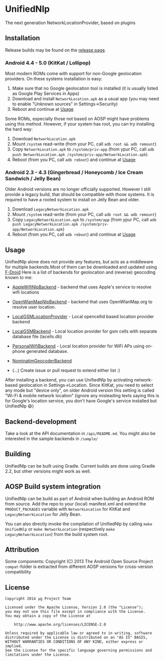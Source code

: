 UnifiedNlp
==========
The next generation NetworkLocationProvider, based on plugins

Installation
------------
Release builds may be found on the [release page](https://github.com/microg/android_packages_apps_UnifiedNlp/releases).

### Android 4.4 - 5.0 (KitKat / Lollipop)
Most modern ROMs come with support for non-Google geolocation providers. On these systems installation is easy:

1. Make sure that no Google geolocation tool is installed (it is usually listed as Google Play Services in Apps)
2. Download and install `NetworkLocation.apk` as a usual app (you may need to enable "Unknown sources" in Settings->Security)
3. Reboot and continue at [Usage](#usage)

Some ROMs, especially those not based on AOSP might have problems using this method. However, if your system has root, you can try installing the hard way:

1. Download `NetworkLocation.apk`
2. Mount `/system` read-write (from your PC, call `adb root && adb remount`)
3. Copy `NetworkLocation.apk` to `/system/priv-app` (from ypur PC, call `adb push NetworkLocation.apk /system/priv-app/NetworkLocation.apk`)
4. Reboot (from you PC, call `adb reboot`) and continue at [Usage](#usage)

### Android 2.3 - 4.3 (Gingerbread / Honeycomb / Ice Cream Sandwich / Jelly Bean)
Older Android versions are no longer officially supported. However I still provide a legacy build, that should be compatible with those systems.
It is required to have a rooted system to install on Jelly Bean and older.

1. Download `LegacyNetworkLocation.apk`
2. Mount `/system` read-write (from your PC, call `adb root && adb remount`)
3. Copy `LegacyNetworkLocation.apk` to `/system/app` (from ypur PC, call `adb push LegacyNetworkLocation.apk /system/priv-app/NetworkLocation.apk`)
4. Reboot (from you PC, call `adb reboot`) and continue at [Usage](#usage)


Usage
-----
UnifiedNlp alone does not provide any features, but acts as a middleware for multiple backends.Most of them can be downloaded and updated using [F-Droid](https://f-droid.org)
Here is a list of backends for geolocation and (reverse) geocoding known to me:

-	[AppleWifiNlpBackend](https://github.com/microg/AppleWifiNlpBackend) - backend that uses Apple's service to resolve wifi locations
-	[OpenWlanMapNlpBackend](https://github.com/microg/OpenWlanMapNlpBackend) - backend that uses OpenWlanMap.org to resolve user location.
-	[LocalGSMLocationProvider](https://github.com/rtreffer/LocalGSMLocationProvider) - Local opencellid based location provider backend
-	[LocalGSMBackend](https://github.com/n76/Local-GSM-Backend) - Local location provider for gsm cells with separate database file (lacells.db)
-	[PersonalWifiBackend](https://github.com/n76/wifi_backend) - Local location provider for WiFi APs using on-phone generated database.


-   [NominatimGeocoderBackend](https://github.com/microg/NominatimGeocoderService)
-	(...) Create issue or pull request to extend either list :)

After installing a backend, you can use UnifiedNlp by activating network-based geolocation in Settings->Location. 
Since KitKat, you need to select any mode but "device only", on older Android version this setting is called "Wi-Fi & mobile network location" 
(ignore any misleading texts saying this is for Google's location service, you don't have Google's service installed but UnifiedNlp :smile:) 

Backend-development
-------------------
Take a look at the API documentation in `/api/README.md`. You might also be interested in the sample backends in `/sample/`

Building
--------
UnifiedNlp can be built using Gradle. Current builds are done using Gradle 2.2, but other versions might work as well.

AOSP Build system integration
-----------------------------
UnifiedNlp can be build as part of Android when building an Android ROM from source.
Add the repo to your (local) manifest.xml and extend the `PRODUCT_PACKAGES` variable with `NetworkLocation` for KitKat and `LegacyNetworkLocation` for Jelly Bean.

You can also directly invoke the compilation of UnifiedNlp by calling `make UnifiedNlp` or `make NetworkLocation` (respectively `make LegacyNetworkLocation`) from the build system root.


Attribution
-----------
Some components: Copyright (C) 2013 The Android Open Source Project
`compat`-folder is extracted from different AOSP versions for cross-version compatibility

License
-------
    Copyright 2014 μg Project Team

    Licensed under the Apache License, Version 2.0 (the "License");
    you may not use this file except in compliance with the License.
    You may obtain a copy of the License at

        http://www.apache.org/licenses/LICENSE-2.0

    Unless required by applicable law or agreed to in writing, software
    distributed under the License is distributed on an "AS IS" BASIS,
    WITHOUT WARRANTIES OR CONDITIONS OF ANY KIND, either express or implied.
    See the License for the specific language governing permissions and
    limitations under the License.
